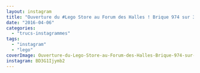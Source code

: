 ```yaml
---
layout: instagram
title: "Ouverture du #Lego Store au Forum des Halles ! Brique 974 sur 3000 :)"
date: "2016-04-06"
categories: 
  - "trucs-instagrammes"
tags: 
  - "instagram"
  - "lego"
coverImage: Ouverture-du-Lego-Store-au-Forum-des-Halles-Brique-974-sur-3000.jpg
instagram: BD3G1Ijymb2
---
```

